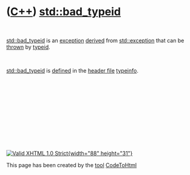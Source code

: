 



 

 

 

 

 

([C++](Cpp.htm)) [std::bad\_typeid](CppBad_typeid.htm)
======================================================

 

[std::bad\_typeid](CppBad_typeid.htm) is an
[exception](CppException.htm) [derived](CppDerivedClass.htm) from
[std::exception](CppException.htm) that can be [thrown](CppThrow.htm) by
[typeid](CppTypeid.htm).

 

[std::bad\_typeid](CppBad_typeid.htm) is [defined](CppDefinition.htm) in
the [header file](CppHeaderFile.htm) [typeinfo](CppTypeinfoH.htm).

 

 

 

 

 





 

[![Valid XHTML 1.0 Strict](valid-xhtml10.png){width="88"
height="31"}](http://validator.w3.org/check?uri=referer)

This page has been created by the [tool](Tools.htm)
[CodeToHtml](ToolCodeToHtml.htm)
